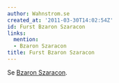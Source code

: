 ```yaml
---
author: Wahnstrom.se
created_at: '2011-03-30T14:02:54Z'
id: Furst Bzaron Szaracon
links:
  mention:
  - Bzaron Szaracon
title: Furst Bzaron Szaracon
---
```


Se [Bzaron Szaracon].

  [Bzaron Szaracon]: Bzaron_Szaracon